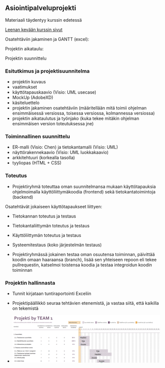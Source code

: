 ## Asiointipalveluprojekti

Materiaali täydentyy kurssin edetessä

[Leenan kevään kurssin sivut](http://www.leeniemi.net/proj19/)

Osatehtäviin jakaminen ja GANTT (excel):

Projektin aikataulu:

Projektin suunnittelu

### Esitutkimus ja projektisuunnitelma

- projektin kuvaus
- vaatimukset
- käyttötapauskaavio (Visio: UML usecase)
- MockUp (AdobeXD)
- käsiteluettelo
- projektin jakaminen osatehtäviin (määritellään mitä toimii ohjelman ensimmäisessä  versiossa, toisessa versiossa, kolmannessa versiossa)
- projektin aikataulutus ja työnjako (kuka tekee mitäkin ohjelman ensimmäisen version toteutuksessa jne)

### Toiminnallinen suunnittelu

- ER-malli (Visio: Chen) ja tietokantamalli (Visio: UML)
- näyttörakennekaavio (Visio: UML luokkakaavio)
- arkkitehtuuri (korkealla tasolla)
- tyyliopas (HTML + CSS)

### Toteutus

- Projektiryhmä toteuttaa oman suunnitelmansa mukaan käyttötapauksia ohjelmoimalla käyttöliittymäkoodia (frontend) sekä tietokantatoimintoja (backend)

Osatehtävät jokaiseen käyttötapaukseet liittyen:

- Tietokannan toteutus ja testaus
- Tietokantaliittymän toteutus ja testaus
- Käyttöliittymän toteutus ja testaus
- Systeemitestaus (koko järjestelmän testaus)

- Projektiryhmässä jokainen testaa oman osuutensa toiminnan, päivittää koodin omaan haaraansa (branch), lisää sen yhteiseen repoon eli tekee pullrequestin, katselmoi toistensa koodia ja testaa integroidun koodin toiminnan

### Projektin hallinnasta

- Tunnit kirjataan tuntiraportointi Exceliin

- Projektipäällikkö seuraa tehtävien etenemistä, ja vastaa siitä, että kaikilla on tekemistä

- ![Projekti GANTT](./img/gantt_excel.PNG)